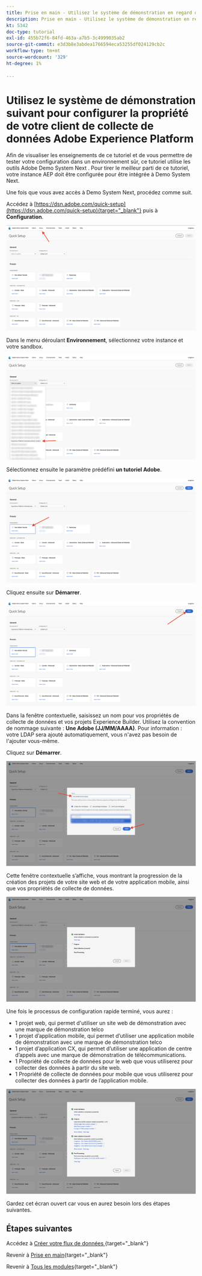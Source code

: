 ```yaml
---
title: Prise en main - Utilisez le système de démonstration en regard de votre propriété Launch
description: Prise en main - Utilisez le système de démonstration en regard de votre propriété Launch
kt: 5342
doc-type: tutorial
exl-id: 455b72f6-84fd-463a-a7b5-3c4999035ab2
source-git-commit: e3d3b8e3abdea1766594eca53255df024129cb2c
workflow-type: tm+mt
source-wordcount: '329'
ht-degree: 1%

---
```


# Utilisez le système de démonstration suivant pour configurer la propriété de votre client de collecte de données Adobe Experience Platform

Afin de visualiser les enseignements de ce tutoriel et de vous permettre de tester votre configuration dans un environnement sûr, ce tutoriel utilise les outils Adobe Demo System Next . Pour tirer le meilleur parti de ce tutoriel, votre instance AEP doit être configurée pour être intégrée à Demo System Next.

Une fois que vous avez accès à Demo System Next, procédez comme suit.

Accédez à [https://dsn.adobe.com/quick-setup](https://dsn.adobe.com/quick-setup){target="_blank"} puis à **Configuration**.

![DSN ](./images/dsnsetup.png)

Dans le menu déroulant **Environnement**, sélectionnez votre instance et votre sandbox.

![DSN ](./images/dsnh1.png)

Sélectionnez ensuite le paramètre prédéfini **un tutoriel Adobe**.

![DSN ](./images/dsnhome.png)

Cliquez ensuite sur **Démarrer**.

![DSN ](./images/dsn2.png)

Dans la fenêtre contextuelle, saisissez un nom pour vos propriétés de collecte de données et vos projets Experience Builder. Utilisez la convention de nommage suivante : **Une Adobe (JJ/MM/AAAA)**. Pour information : votre LDAP sera ajouté automatiquement, vous n&#39;avez pas besoin de l&#39;ajouter vous-même.

Cliquez sur **Démarrer**.

![DSN ](./images/dsn3.png)

Cette fenêtre contextuelle s’affiche, vous montrant la progression de la création des projets de votre site web et de votre application mobile, ainsi que vos propriétés de collecte de données.

![DSN ](./images/dsn4.png)

Une fois le processus de configuration rapide terminé, vous aurez :

- 1 projet web, qui permet d&#39;utiliser un site web de démonstration avec une marque de démonstration telco
- 1 projet d’application mobile, qui permet d’utiliser une application mobile de démonstration avec une marque de démonstration telco
- 1 projet d’application CX, qui permet d’utiliser une application de centre d’appels avec une marque de démonstration de télécommunications.
- 1 Propriété de collecte de données pour le web que vous utiliserez pour collecter des données à partir du site web.
- 1 Propriété de collecte de données pour mobile que vous utiliserez pour collecter des données à partir de l’application mobile.

![DSN ](./images/dsn5.png)

Gardez cet écran ouvert car vous en aurez besoin lors des étapes suivantes.

## Étapes suivantes

Accédez à [ Créer votre flux de données ](./ex3.md){target="_blank"}

Revenir à [Prise en main](./getting-started.md){target="_blank"}

Revenir à [Tous les modules](./../../../overview.md){target="_blank"}